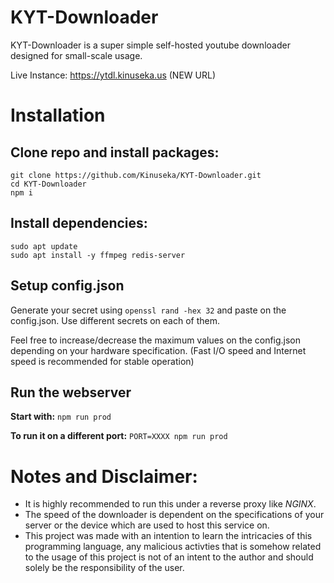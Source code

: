 # KYT-Downloader
KYT-Downloader is a super simple self-hosted youtube downloader designed for small-scale usage.

Live Instance: https://ytdl.kinuseka.us (NEW URL)

# Installation

## Clone repo and install packages:
```
git clone https://github.com/Kinuseka/KYT-Downloader.git
cd KYT-Downloader
npm i
```
## Install dependencies:
```
sudo apt update
sudo apt install -y ffmpeg redis-server
```
## Setup config.json
Generate your secret using `openssl rand -hex 32`
and paste on the config.json. Use different secrets on each of them.

Feel free to increase/decrease the maximum values on the config.json depending on your hardware specification. 
(Fast I/O speed and Internet speed is recommended for stable operation)

## Run the webserver
**Start with:** 
`npm run prod` 

**To run it on a different port:**
`PORT=XXXX npm run prod` 

# Notes and Disclaimer:
* It is highly recommended to run this under a reverse proxy like *NGINX*.
* The speed of the downloader is dependent on the specifications of your server or the device which are used to host this service on.
* This project was made with an intention to learn the intricacies of this programming language, any malicious activties that is somehow related to the usage of this project is not of an intent to the author and should solely be the responsibility of the user.
